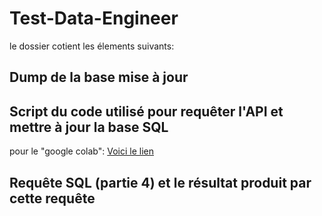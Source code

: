 # Test-Data-Engineer
le dossier cotient les élements suivants:
## Dump de la base mise à jour

## Script du code utilisé pour requêter l'API et mettre à jour la base SQL
pour le "google colab":
[Voici le lien](https://colab.research.google.com/gist/selhabti/261b05a58b7ebbce337c35535a313804/test-data-engineer.ipynb)
## Requête SQL (partie 4) et le résultat produit par cette requête


